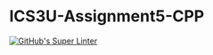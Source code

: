 # ICS3U-Assignment5-CPP

[![GitHub's Super Linter](https://github.com/Huzaifa-Khalid-2/ICS3U-Assignment5-CPP/workflows/GitHub's%20Super%20Linter/badge.svg)](https://github.com/Huzaifa-Khalid-2/ICS3U-Assignment5-CPP/actions)
